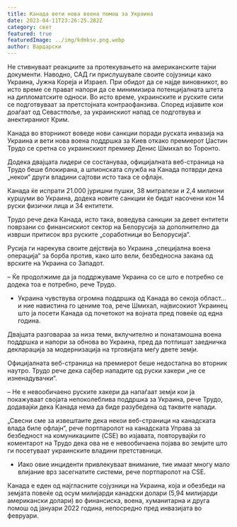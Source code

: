 ```yaml
---
title: Канада вети нова воена помош за Украина
date: 2023-04-11T23:26:25.282Z
category: свет
featured: true
featuredImage: ../img/kdmksv.png.webp
author: Вардарски
---
```


Не стивнуваат реакциите за протекувањето на американските тајни документи. Наводно, САД ги прислушувале своите сојузници како Украина, Јужна Кореја и Израел. При обидот да се најде виновникот, во исто време се прават напори да се минимизира потенцијалната штета на дипломатските односи. Во исто време, украинските и руските сили се подготвуваат за претстојната контраофанзива. Според изјавите кои доаѓаат од Севастпоље, за украинскиот напад се подготвува и анектираниот Крим.

Канада во вторникот воведе нови санкции поради руската инвазија на Украина и вети нова воена поддршка за Киев откако премиерот Џастин Трудо се сретна со украинскиот премиер Денис Шмихал во Торонто.

Додека двајцата лидери се состануваа, официјалната веб-страница на Трудо беше блокирана, а шпионската служба на Канада потврди дека „некои“ други владини сајтови исто така се офлајн.

Канада ќе испрати 21.000 јуришни пушки, 38 митралези и 2,4 милиони куршуми во Украина, додека новите санкции ќе бидат насочени кон 14 руски физички лица и 34 ентитети.

Трудо рече дека Канада, исто така, воведува санкции за девет ентитети поврзани со финансискиот сектор на Белорусија за дополнително да изврши притисок врз руските „соработници во Белорусија“.

Русија ги нарекува своите дејствија во Украина „специјална воена операција“ за борба против, како што вели, безбедносна закана од врските на Украина со Западот.

– Ќе продолжиме да ја поддржуваме Украина со се што е потребно се додека тоа е потребно, рече Трудо.

- Украина чувствува огромна поддршка од Канада во секоја област... и ние навистина го цениме тоа, рече Шмихал, највисокиот Украинец што ја посети Канада од почетокот на војната пред повеќе од една година.

Двајцата разговараа за низа теми, вклучително и понатамошна воена поддршка и напори за обнова во Украина, пред да потпишат заедничка декларација за модернизација на трговијата меѓу двете земји.

Официјалната веб-страница на премиерот беше недостапна во вторник наутро. Трудо рече дека сајбер нападите од руски хакери „не се изненадувачки“.

– Не е невообичаено руските хакери да напаѓаат земји кои ја покажуваат својата непоколеблива поддршка за Украина, рече Трудо, додавајќи дека Канада нема да биде разубедена од таквите напади.

„Свесни сме за извештаите дека некои веб-страници на канадската влада биле офлајн“, рече портпаролот на канадската Управа за безбедност на комуникациите (CSE) во изјавата, повторувајќи го коментарот на Трудо дека ова не е невообичаена појава во земјите што ги посетуваат украинските владини претставници.

- Иако овие инциденти привлекуваат внимание, тие имаат многу мало влијание врз засегнатите системи, рече портпаролот на CSE.

Канада е еден од најгласните сојузници на Украина, која и обезбеди на земјата повеќе од осум милијарди канадски долари (5,94 милијарди американски долари) во финансиска, воена, хуманитарна и друга помош од јануари 2022 година, непосредно пред инвазијата во февруари.
